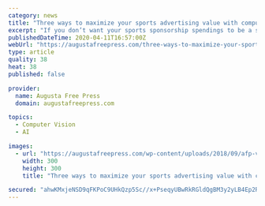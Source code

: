 ```yaml
---
category: news
title: "Three ways to maximize your sports advertising value with computer vision"
excerpt: "If you don’t want your sports sponsorship spendings to be a shot in the dark, leverage a data-driven approach. Underpinned by innovative computer vision tech, such a method will allow you to automate the process of choosing the optimal content and platforms for advertising and analyzing the generated ad value. With one of computer vision ..."
publishedDateTime: 2020-04-11T16:57:00Z
webUrl: "https://augustafreepress.com/three-ways-to-maximize-your-sports-advertising-value-with-computer-vision/"
type: article
quality: 38
heat: 38
published: false

provider:
  name: Augusta Free Press
  domain: augustafreepress.com

topics:
  - Computer Vision
  - AI

images:
  - url: "https://augustafreepress.com/wp-content/uploads/2018/09/afp-vertical-2.jpg"
    width: 300
    height: 300
    title: "Three ways to maximize your sports advertising value with computer vision"

secured: "ahwKMxjeNSD9qFKPoC9UHkQzp5Sc//x+PseqyUBwRkRGldQgBM3y2yLB4Ep2RWj0XtXhLiuNnT2ztAWpG2LAMbrEkMp1vfRbDt8iHx23qQn/5WK2n0TYCujumd7lc+4ouj3LmfKMGsSV/Suoqjgxe5y37IiN+IjAh2c41oLBymkIbMJJn6bQpHqCNTzcU/5/E7Z+dzu7YmtyfvPfOg7wTZaPFgovvaGzPRZ+DB+Vd1RKA5pfXQalo4twOkZRcvRC8ulpEmLK/o1jYCJbwyHxNzp2+Su+AbN3uAYVpQyjB58e5gh23++Pe/lgik4y+PmFlCHg0YfftKsYFb1nEszdr5wFPtF4ReebgmdbY4C/bqIlgEjDb+WlHACr9TaqVfazo2KbifaTDuXON0QbmENNyHf0R9SfHLfYyRb/WB65OTOJPeO8z4jW7rIjDqgXAhO1eOJlvnLR/gD+UNKEONPoAMQ08A/KT5VWO18C9dXu4LU=;R//Kuvof1jbKwzKRnWUKHQ=="
---
```


